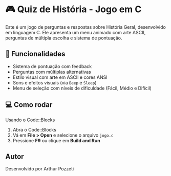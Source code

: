 # 🎮 Quiz de História - Jogo em C
Este é um jogo de perguntas e respostas sobre História Geral, desenvolvido em linguagem C. Ele apresenta um menu animado com arte ASCII, perguntas de múltipla escolha e sistema de pontuação.

## 🧠 Funcionalidades
- Sistema de pontuação com feedback
- Perguntas com múltiplas alternativas
- Estilo visual com arte em ASCII e cores ANSI
- Sons e efeitos visuais (via `Beep` e `Sleep`)
- Menu de seleção com níveis de dificuldade (Fácil, Médio e Difícil)

## 💻 Como rodar
Usando o Code::Blocks
1. Abra o Code::Blocks
2. Vá em **File > Open** e selecione o arquivo `jogo.c`
3. Pressione **F9** ou clique em **Build and Run**

## Autor
Desenvolvido por Arthur Pozzeti
